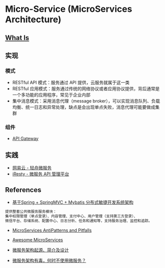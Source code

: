 # Micro-Service (MicroServices Architecture)

## [What Is](WhatIs.md)

## 实现
### 模式
* RESTful API 模式：服务通过 API 提供，云服务就属于这一类
* RESTful 应用模式：服务通过传统的网络协议或者应用协议提供，背后通常是一个多功能的应用程序，常见于企业内部
* 集中消息模式：采用消息代理（message broker），可以实现消息队列、负载均衡、统一日志和异常处理，缺点是会出现单点失败，消息代理可能要做成集群

### 组件
* [API Gateway](API-Gateway/README.md)

## 实践
* [网易云 - 轻舟微服务](https://www.163yun.com/product-nsf?fromnsf=baiduP_service_C190130P11)
* [iResty - 微服务 API 管理平台](https://www.iresty.com)

## References
* [基于Spring + SpringMVC + Mybatis 分布式敏捷开发系统架构](https://github.com/shuzheng/zheng)
```md
提供整套公共微服务服务模块：
集中权限管理（单点登录）、内容管理、支付中心、用户管理（支持第三方登录）、
微信平台、存储系统、配置中心、日志分析、任务和通知等，支持服务治理、监控和追踪。
```

* [MicroServices AntiPatterns and Pitfalls](https://github.com/SunnnyChan/SunnnyChan.github.io/blob/master/post/readme/reading/arch/Microservices-AntiPatterns-and-Pitfalls/README.md)

* [Awesome MicroServices](https://github.com/mfornos/awesome-microservices)

* [微服务架构起源、简介及设计](https://cloud.tencent.com/info/7360f254f288e24bdc1b3da89c686676.html)
* [微服务架构有毒，何时不使用微服务？](https://cloud.tencent.com/developer/news/369360)
